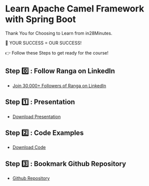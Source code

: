 # Learn Apache Camel Framework with Spring Boot

Thank You for Choosing to Learn from in28Minutes.

🎯 YOUR SUCCESS = OUR SUCCESS!

👉 Follow these Steps to get ready for the course!

## Step 0️⃣ : Follow Ranga on LinkedIn

- [Join 30,000+ Followers of Ranga on LinkedIn](https://links.in28minutes.com/lin)

## Step 1️⃣ : Presentation

- [Download Presentation](https://github.com/in28minutes/course-material/raw/main/08-apache-camel/ApacheCamelPresentation.pdf)

## Step 2️⃣ : Code Examples

- [Download Code](https://github.com/in28minutes/camel/archive/main.zip)

## Step 3️⃣ : Bookmark Github Repository

- [Github Repository](https://github.com/in28minutes/camel)
